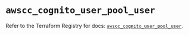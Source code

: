 # `awscc_cognito_user_pool_user`

Refer to the Terraform Registry for docs: [`awscc_cognito_user_pool_user`](https://registry.terraform.io/providers/hashicorp/awscc/0.70.0/docs/resources/cognito_user_pool_user).

